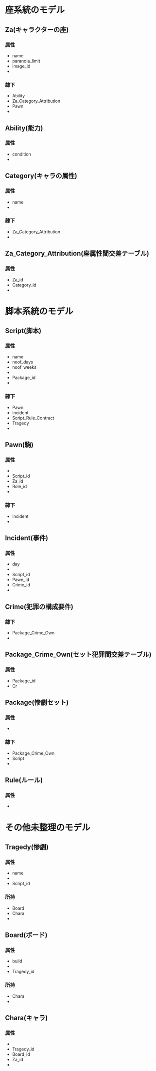 # 座系統のモデル
## Za(キャラクターの座)
### 属性
* name
* paranoia_limit
* image_id
* 
### 隷下
* Ability
* Za_Category_Attribution
* Pawn
* 

## Ability(能力)
### 属性
* condition
* 

## Category(キャラの属性)
### 属性
* name
* 
### 隷下
* Za_Category_Attribution
* 

## Za_Category_Attribution(座属性間交差テーブル)
### 属性
* Za_id
* Category_id
* 



# 脚本系統のモデル
## Script(脚本)
### 属性
* name
* noof_days
* noof_weeks
* 
* Package_id
* 
### 隷下
* Pawn
* Incident
* Script_Rule_Contract
* Tragedy
* 

## Pawn(駒)
### 属性
* 
* Script_id
* Za_id
* Role_id
* 
### 隷下
* Incident
* 

## Incident(事件)
### 属性
* day
* 
* Script_id
* Pawn_id
* Crime_id
* 

## Crime(犯罪の構成要件)
### 隷下
* Package_Crime_Own
* 

## Package_Crime_Own(セット犯罪間交差テーブル) 
### 属性
* Package_id
* Cr

## Package(惨劇セット)
### 属性
* 
### 隷下
* Package_Crime_Own
* Script
* 

## Rule(ルール)
### 属性
*




# その他未整理のモデル
## Tragedy(惨劇)
### 属性
* name
*
* Script_id
### 所持
* Board
* Chara
*

## Board(ボード)
### 属性
* build
*
* Tragedy_id
### 所持
* Chara
*

## Chara(キャラ)
### 属性
*
* Tragedy_id
* Board_id
* Za_id
*





